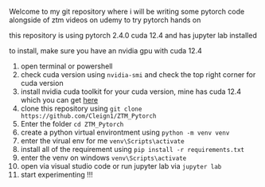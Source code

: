 Welcome to my git repository where i will be writing some pytorch code alongside of ztm videos on udemy to try pytorch hands on

this repository is using pytorch 2.4.0 cuda 12.4 and has jupyter lab installed

to install, make sure you have an nvidia gpu with cuda 12.4
1. open terminal or powershell
2. check cuda version using ```nvidia-smi``` and check the top right corner for cuda version
3. install nvidia cuda toolkit for your cuda version, mine has cuda 12.4 which you can get [here](https://developer.nvidia.com/cuda-12-4-0-download-archive)
4. clone this repository using ```git clone https://github.com/Cleign1/ZTM_Pytorch```
5. Enter the folder ```cd ZTM_Pytorch```
6. create a python virtual environtment using ```python -m venv venv```
7. enter the virual env for me ```venv\Scripts\activate```
8. install all of the requirement using ```pip install -r requirements.txt```
9. enter the venv on windows ```venv\Scripts\activate```
10. open via visual studio code or run jupyter lab via ```jupyter lab```
11. start experimenting !!!
